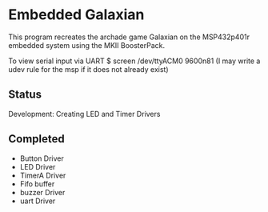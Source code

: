 # Embedded Galaxian

This program recreates the archade game Galaxian on the MSP432p401r embedded system using the MKII BoosterPack.

To view serial input via UART
$ screen /dev/ttyACM0 9600n81
(I may write a udev rule for the msp if it does not already exist)

## Status
Development: Creating LED and Timer Drivers

## Completed
- Button Driver
- LED Driver
- TimerA Driver
- Fifo buffer
- buzzer Driver
- uart Driver